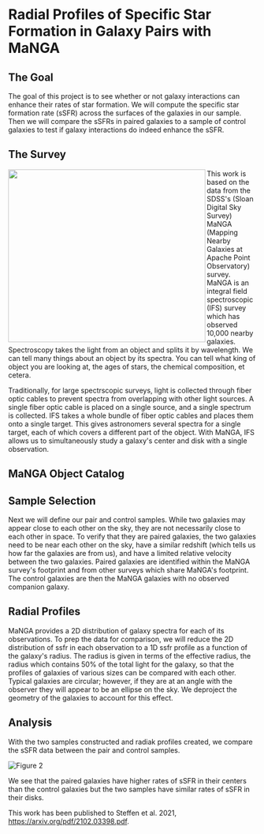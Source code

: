 # Radial Profiles of Specific Star Formation in Galaxy Pairs with MaNGA

## The Goal

The goal of this project is to see whether or not galaxy interactions can enhance their rates of star formation. We will compute the specific star formation rate (sSFR) across the surfaces of the galaxies in our sample. Then we will compare the sSFRs in paired galaxies to a sample of control galaxies to test if galaxy interactions do indeed enhance the sSFR. 

## The Survey 

<img align="left" width="400" height="350" src="https://github.com/jlsteffen/Star-Formation-in-Mergers/blob/main/images/manga_v3.jpg"> 

This work is based on the data from the SDSS's (Sloan Digital Sky Survey) MaNGA (Mapping Nearby Galaxies at Apache Point Observatory) survey. MaNGA is an integral field spectroscopic (IFS) survey which has observed 10,000 nearby galaxies. Spectroscopy takes the light from an object and splits it by wavelength. We can tell many things about an object by its spectra. You can tell what king of object you are looking at, the ages of stars, the chemical composition, et cetera.

Traditionally, for large spectrscopic surveys, light is collected through fiber optic cables to prevent spectra from overlapping with other light sources. A single fiber optic cable is placed on a single source, and a single spectrum is collected. IFS takes a whole bundle of fiber optic cables and places them onto a single target. This gives astronomers several spectra for a single target, each of which covers a different part of the object. With MaNGA, IFS allows us to simultaneously study a galaxy's center and disk with a single observation.

## MaNGA Object Catalog

## Sample Selection
Next we will define our pair and control samples. While two galaxies may appear close to each other on the sky, they are not necessarily close to each other in space. To verify that they are paired galaxies, the two galaxies need to be near each other on the sky, have a similar redshift (which tells us how far the galaxies are from us), and have a limited relative velocity between the two galaxies. Paired galaxies are identified within the MaNGA survey's footprint and from other surveys which share MaNGA's footprint. The control galaxies are then the MaNGA galaxies with no observed companion galaxy.

## Radial Profiles
MaNGA provides a 2D distribution of galaxy spectra for each of its observations. To prep the data for comparison, we will reduce the 2D distribution of ssfr in each observation to a 1D ssfr profile as a function of the galaxy's radius. The radius is given in terms of the effective radius, the radius which contains 50% of the total light for the galaxy, so that the profiles of galaxies of various sizes can be compared with each other. Typical galaxies are circular; however, if they are at an angle with the observer they will appear to be an ellipse on the sky. We deproject the geometry of the galaxies to account for this effect.

## Analysis
With the two samples constructed and radiak profiles created, we compare the sSFR data between the pair and control samples.

![Figure 2](https://github.com/jlsteffen/Star-Formation-in-Mergers/blob/main/images/ssfr_comb.jpg)

We see that the paired galaxies have higher rates of sSFR in their centers than the control galaxies but the two samples have similar rates of sSFR in their disks.  

This work has been published to Steffen et al. 2021, https://arxiv.org/pdf/2102.03398.pdf.
